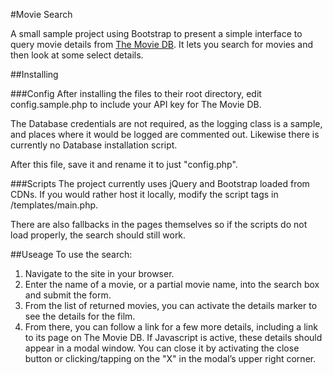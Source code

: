 #Movie Search

A small sample project using Bootstrap to present a simple interface to query movie details from [The Movie DB](https://www.themoviedb.org/). It lets you search for movies and then look at some select details.

##Installing

###Config
After installing the files to their root directory, edit config.sample.php to include your API key for The Movie DB.

The Database credentials are not required, as the logging class is a sample, and places where it would be logged are commented out. Likewise there is currently no Database installation script.

After this file, save it and rename it to just "config.php".

###Scripts
The project currently uses jQuery and Bootstrap loaded from CDNs. If you would rather host it locally, modify the script tags in /templates/main.php.

There are also fallbacks in the pages themselves so if the scripts do not load properly, the search should still work.

##Useage
To use the search:

1. Navigate to the site in your browser.
2. Enter the name of a movie, or a partial movie name, into the search box and submit the form.
3. From the list of returned movies, you can activate the details marker to see the details for the film.
4. From there, you can follow a link for a few more details, including a link to its page on The Movie DB. If Javascript is active, these details should appear in a modal window. You can close it by activating the close button or clicking/tapping on the "X" in the modal’s upper right corner.